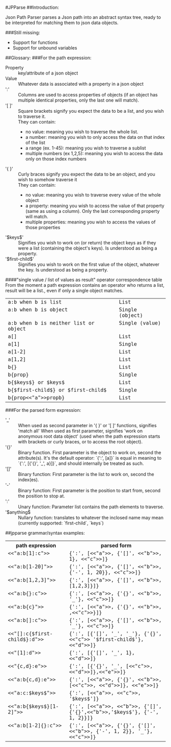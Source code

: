 #JPParse
##Introduction:


Json Path Parser parses a Json path into an abstract syntax tree, ready to be interpreted for matching them to json data objects.

###Still missing:

- Support for functions
- Support for unbound variables

##Glossary:
###For the path expression:

<dl>
<dt>Property</dt>
    <dd>key/attribute of a json object</dd>
<dt>Value</dt>
   <dd>Whatever data is associated with a property in a json object</dd>
<dt>':'</dt>
    <dd>Columns are used to access properties of objects (if an object has multiple identical properties, only the last one will match).</dd>
<dt>'[ ]'</dt>
    <dd>Square brackets signify you expect the data to be a list, and you wish to traverse it.<br>
    They can contain:
<ul>       
 <li>no value: meaning you wish to traverse the whole list.</li>
      <li>  a number: meaning you wish to only access the data on that index of the list</li>
       <li> a range (ex. 1-45): meaning you wish to traverse a sublist</li>
        <li>multiple numbers (ex 1,2,5): meaning you wish to access the data only on those index numbers</li></ul></dd>

<dt>'{ }'</dt>
    <dd>Curly braces signify you expect the data to be an object, and you wish to somehow traverse it<br>
    They can contain:
       <ul><li> no value: meaning you wish to traverse every value of the whole object</li>
        <li>a property: meaning you wish to access the value of that property (same as using a column). Only the last corresponding property will match.</li>
       <li> multiple properties: meaning you wish to access the values of those properties</li></ul></dd>

<dt>'$keys$'</dt>
   <dd> Signifies you wish to work on (or return) the object keys as if they were a list (containing the object's keys). Is understood as being a property.</dd>

<dt>'$first-child$'</dt>
    <dd>Signifies you wish to work on the first value of the object, whatever the key. Is understood as being a property.</dd>
</dl>

####"single value / list of values as result" operator correspondence table
From the moment a path expression contains an operator who returns a list, result will be a list., even if only a single object matches.

<table>
      <tbody>
        <tr>
          <td valign="top"><big><tt>a:b when b is list
              </tt></big></td>
          <td valign="top"><big><tt>List
              </tt></big></td>
        </tr>
        <tr>
          <td valign="top"><big><tt>a:b when b is object
              </tt></big></td>
          <td valign="top"><big><tt>Single (object)
              </tt></big></td>
        </tr>
        <tr>
          <td valign="top"><big><tt>a:b when b is neither list or object
              </tt></big></td>
          <td valign="top"><big><tt>Single (value)
              </tt></big></td>
        </tr>
        <tr>
          <td valign="top"><big><tt>a[]
              </tt></big></td>
          <td valign="top"><big><tt>List
              </tt></big></td>
        </tr>
        <tr>
          <td valign="top"><big><tt>a[1]
              </tt></big></td>
          <td valign="top"><big><tt>Single
              </tt></big></td>
        </tr>
        <tr>
          <td valign="top"><big><tt>a[1-2]
              </tt></big></td>
          <td valign="top"><big><tt>List
              </tt></big></td>
        </tr>
        <tr>
          <td valign="top"><big><tt>a[1,2]
              </tt></big></td>
          <td valign="top"><big><tt>List
              </tt></big></td>
        </tr>
        <tr>
          <td valign="top"><big><tt>b{}
              </tt></big></td>
          <td valign="top"><big><tt>List
              </tt></big></td>
        </tr>
        <tr>
          <td valign="top"><big><tt>b{prop}
              </tt></big></td>
          <td valign="top"><big><tt>Single
              </tt></big></td>
        </tr>
        <tr>
          <td valign="top"><big><tt>b{$keys$} or $keys$</tt></big></td>
          <td valign="top"><big><tt>List</tt></big></td>
        </tr>
        <tr>
          <td valign="top"><big><tt>b{$first-child$} or $first-child$ 
              </tt></big></td>
          <td valign="top"><big><tt>Single
              </tt></big></td>
        </tr>
        <tr>
          <td valign="top"><big><tt>b{prop<<"a">>propb}
              </tt></big></td>
          <td valign="top"><big><tt>List
              </tt></big></td>
        </tr>
      </tbody>
    </table>


###For the parsed form expression:
<dl>
<dt>'_'</dt>
<dd>    When used as second parameter in '{ }' or '[ ]' functions, signifies 'match all'
    When used as first parameter, signifies 'work on anonymous root data object' (used when the path expression starts with brackets or curly braces, or to access the root object).</dd>

<dt>'{}'</dt>
    <dd>Binary function. First parameter is the object to work on, second the attribute(s).
    It's the default operator: `{':', [a]}` is equal in meaning to `{':', [{'{}', '_', a}]}`, and should internally be treated as such.</dd>

<dt>'[]'</dt>
    <dd>Binary function: First parameter is the list to work on, second the index(es).</dd>

<dt>'-'</dt>
    <dd>Binary function: First parameter is the position to start from, second the position to stop at.</dd>

<dt>':'</dt>
    <dd>Unary function: Parameter list contains the path elements to traverse.</dd>

<dt>'$anything$</dt>
    <dd>Nullary function: translates to whatever the inclosed name may mean (currently supported: `first-child`, `keys`)</dd>
       

##jpparse grammar/syntax examples:
<table>
      <tbody>
        <tr>
          <th valign="top">path expression
          </th>
          <th valign="top">parsed form
          </th>
        </tr>
        <tr>
          <td valign="top"><big><tt>&lt;&lt;"a:b[1]:c"&gt;&gt;
              </tt></big></td>
          <td valign="top"><big><tt>{':', [&lt;&lt;"a"&gt;&gt;, {'[]', &lt;&lt;"b"&gt;&gt;, 1}, &lt;&lt;"c"&gt;&gt;]}
              </tt></big></td>
        </tr>
        <tr>
          <td valign="top"><big><tt>&lt;&lt;"a:b[1-20]"&gt;&gt;
              </tt></big></td>
          <td valign="top"><big><tt>{':', [&lt;&lt;"a"&gt;&gt;, {'[]', &lt;&lt;"b"&gt;&gt;, {'-', 1, 20}}, &lt;&lt;"c"&gt;&gt;]}
              </tt></big></td>
        </tr>
        <tr>
          <td valign="top"><big><tt>&lt;&lt;"a:b[1,2,3]"&gt;&gt;
              </tt></big></td>
          <td valign="top"><big><tt>{':', [&lt;&lt;"a"&gt;&gt;, {'[]', &lt;&lt;"b"&gt;&gt;, [1,2,3]}]}</tt></big></td>
        </tr>
        <tr>
          <td valign="top"><big><tt>&lt;&lt;"a:b{}:c"&gt;&gt;
              </tt></big></td>
          <td valign="top"><big><tt>{':', [&lt;&lt;"a"&gt;&gt;, {'{}', &lt;&lt;"b"&gt;&gt;, '_'}, &lt;&lt;"c"&gt;&gt;]}</tt></big></td>
        </tr>
        <tr>
          <td valign="top"><big><tt>&lt;&lt;"a:b{c}"&gt;&gt;
          </tt></big></td>
          <td valign="top"><big><tt>{':', [&lt;&lt;"a"&gt;&gt;, {'{}', &lt;&lt;"b"&gt;&gt;, ,&lt;&lt;"c"&gt;&gt;}]}</tt></big></td>
        </tr>
        <tr>
          <td valign="top"><big><tt>&lt;&lt;"a:b[]:c"&gt;&gt;
          </tt></big></td>
          <td valign="top"><tt><big>{':', [&lt;&lt;"a"&gt;&gt;, {'[]', &lt;&lt;"b"&gt;&gt;, '_'}, &lt;&lt;"c"&gt;&gt;]}</big></tt></td>
        </tr>
        <tr>
          <td valign="top"><big><tt>&lt;&lt;"[]:c{$first-child$}:d"&gt;&gt;
          </tt></big></td>
          <td valign="top"><big><tt>{':', [{'[]', '_', '_'}, {'{}', &lt;&lt;"c"&gt;&gt;
                '$first-child$'}, &lt;&lt;"d"&gt;&gt;]}
              </tt></big></td>
        </tr>
        <tr>
          <td valign="top"><big><tt>&lt;&lt;"[1]:d"&gt;&gt;
              </tt></big></td>
          <td valign="top"><big><tt>{':', [{'[]', '_', 1}, &lt;&lt;"d"&gt;&gt;]}
              </tt></big></td>
        </tr>
        <tr>
          <td valign="top"><big><tt>&lt;&lt;"{c,d}:e"&gt;&gt;
              </tt></big></td>
          <td valign="top"><big><tt>{':', [{'{}', '_', [&lt;&lt;"c"&gt;&gt;, &lt;&lt;"d"&gt;&gt;]},&lt;&lt;"e"&gt;&gt;]}
              </tt></big></td>
        </tr>
        <tr>
          <td valign="top"><big><tt>&lt;&lt;"a:b{c,d}:e"&gt;&gt;
              </tt></big></td>
          <td valign="top"><big><tt>{':', [&lt;&lt;"a"&gt;&gt;, {'{}', &lt;&lt;"b"&gt;&gt;, [&lt;&lt;"c"&gt;&gt;, &lt;&lt;"d"&gt;&gt;]}, &lt;&lt;"e"&gt;&gt;]}
              </tt></big></td>
        </tr>
        <tr>
          <td valign="top"><big><tt>&lt;&lt;"a:c:$keys$"&gt;&gt;
              </tt></big></td>
          <td valign="top"><big><tt>{':', [&lt;&lt;"a"&gt;&gt;, &lt;&lt;"c"&gt;&gt;, '$keys$']}
              </tt></big></td>
        </tr>
        <tr>
          <td valign="top"><big><tt>&lt;&lt;"a:b{$keys$}[1-2]"&gt;&gt;
          </tt></big></td>
          <td valign="top"><big><tt>{':', [&lt;&lt;"a"&gt;&gt;, &lt;&lt;"b"&gt;&gt;, {'[]',
                {'{}',&lt;&lt;"b"&gt;&gt;,'$keys$'}, {'-', 1, 2}}]}</tt></big></td>
        </tr>
        <tr>
          <td valign="top"><big><tt>&lt;&lt;"a:b[1-2]{}:c"&gt;&gt;
              </tt></big></td>
          <td valign="top"><big><tt>{':', [&lt;&lt;"a"&gt;&gt;, {'{}', {'[]', &lt;&lt;"b"&gt;&gt;, {'-', 1,
                2}}, '_'}, &lt;&lt;"c"&gt;&gt;]}
              </tt></big></td>
        </tr>
      </tbody>
    </table>
